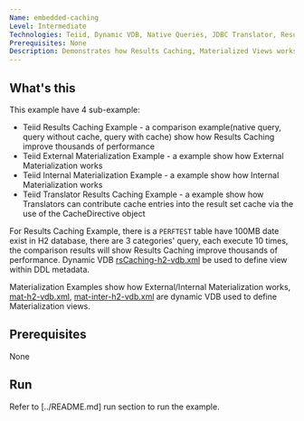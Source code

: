 ```yaml
---
Name: embedded-caching 
Level: Intermediate
Technologies: Teiid, Dynamic VDB, Native Queries, JDBC Translator, Results Caching, Materialized Views, Translator Results Caching 
Prerequisites: None
Description: Demonstrates how Results Caching, Materialized Views works in Teiid
---
```


## What's this

This example have 4 sub-example:

* Teiid Results Caching Example - a comparison example(native query, query without cache, query with cache) show how Results Caching improve thousands of performance
* Teiid External Materialization Example - a example show how External Materialization works
* Teiid Internal Materialization Example - a example show how Internal Materialization works
* Teiid Translator Results Caching Example - a example show how Translators can contribute cache entries into the result set cache via the use of the CacheDirective object

For Results Caching Example, there is a `PERFTEST` table have 100MB date exist in H2 database, there are 3 categories' query, each execute 10 times, the comparison results will show Results Caching improve thousands of performance. Dynamic VDB [rsCaching-h2-vdb.xml](src/main/resources/rsCaching-h2-vdb.xml) be used to define view within DDL metadata.

Materialization Examples show how External/Internal Materialization works, [mat-h2-vdb.xml](src/main/resources/mat-h2-vdb.xml), [mat-inter-h2-vdb.xml](src/main/resources/mat-inter-h2-vdb.xml) are dynamic VDB used to define Materialization views. 

## Prerequisites

None

## Run

Refer to [../README.md] run section to run the example.

